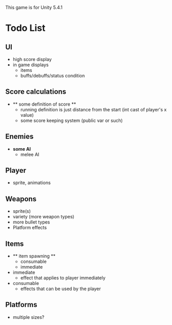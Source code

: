 This game is for Unity 5.4.1

# Todo List

## UI
- high score display
- in game displays
  - items
  - buffs/debuffs/status condition

## Score calculations
- ** some definition of score **
  - running definition is just distance from the start (int cast of player's x value)
  - some score keeping system (public var or such)

## Enemies
- **some AI**
  - melee AI

## Player
- sprite, animations

## Weapons
- sprite(s)
- variety (more weapon types)
- more bullet types
- Platform effects

## Items
- ** item spawning **
  - consumable
  - immediate
- immediate 
  - effect that applies to player immediately
- consumable
  - effects that can be used by the player

## Platforms
- multiple sizes?